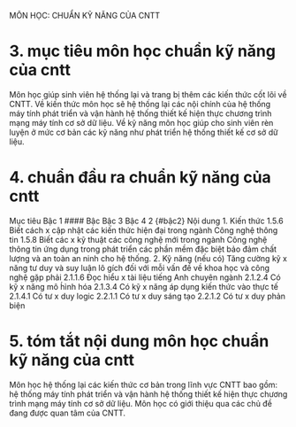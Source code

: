 MÔN HỌC: CHUẨN KỸ NĂNG CỦA CNTT
# 3. mục tiêu môn học chuẩn kỹ năng của cntt
Môn học giúp sinh viên hệ thống lại và trang bị thêm các kiến thức cốt lõi về CNTT. Về kiến thức môn học sẽ hệ thống lại các nội chính của hệ thống máy tính phát triển và vận hành hệ thống thiết kế hiện thực chương trình mạng máy tính cơ sở dữ liệu. Về kỹ năng môn học giúp cho sinh viên rèn luyện ở mức cơ bản các kỹ năng như phát triển hệ thống thiết kế cơ sở dữ liệu.
# 4. chuẩn đầu ra chuẩn kỹ năng của cntt
Mục tiêu Bậc 1 #### Bậc Bậc 3 Bậc 4 2 {#bậc2} Nội dung 1. Kiến thức 1.5.6 Biết cách x cập nhật các kiến thức hiện đại trong ngành Công nghệ thông tin 1.5.8 Biết các x kỹ thuật các công nghệ mới trong ngành Công nghệ thông tin ứng dụng trong phát triển các phần mềm đặc biệt bảo đảm chất lượng và an toàn an ninh cho hệ thống. 2. Kỹ năng (nếu có) Tăng cường kỹ x năng tư duy và suy luận lô gích đối với mỗi vấn đề về khoa học và công nghệ gặp phải 2.1.1.6 Đọc hiểu x tài liệu tiếng Anh chuyên ngành 2.1.2.4 Có kỹ x năng mô h́ình hóa 2.1.3.4 Có kỹ x năng áp dụng kiến thức vào thực tế 2.1.4.1 Có tư x duy logic 2.2.1.1 Có tư x duy sáng tạo 2.2.1.2 Có tư x duy phản biện
# 5. tóm tắt nội dung môn học chuẩn kỹ năng của cntt
Môn học hệ thống lại các kiến thức cơ bản trong lĩnh vực CNTT bao gồm: hệ thống máy tính phát triển và vận hành hệ thống thiết kế hiện thực chương trình mạng máy tính cơ sở dữ liệu. Môn học có giới thiệu qua các chủ đề đang được quan tâm của CNTT.
